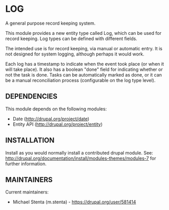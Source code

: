 LOG
===

A general purpose record keeping system.

This module provides a new entity type called Log, which can be used for record
keeping. Log types can be defined with different fields.

The intended use is for record keeping, via manual or automatic entry. It is
not designed for system logging, although perhaps it would work.

Each log has a timestamp to indicate when the event took place (or when it will
take place). It also has a boolean "done" field for indicating whether or not
the task is done. Tasks can be automatically marked as done, or it can be a
manual reconciliation process (configurable on the log type level).

DEPENDENCIES
------------

This module depends on the following modules:

 * Date (http://drupal.org/project/date)
 * Entity API (http://drupal.org/project/entity)

INSTALLATION
------------

Install as you would normally install a contributed drupal module. See:
http://drupal.org/documentation/install/modules-themes/modules-7 for further
information.

MAINTAINERS
-----------

Current maintainers:
 * Michael Stenta (m.stenta) - https://drupal.org/user/581414